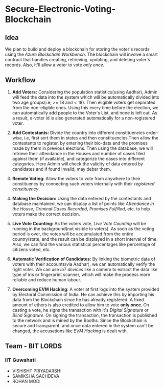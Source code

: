 # Secure-Electronic-Voting-Blockchain
## Idea
We plan to build and deploy a blockchain for storing the voter's records using the *Azure Blockchain Workbench*. The blockchain will involve a smart contract that handles creating, retrieving, updating, and deleting voter's records. Also, it'll allow a voter to vote *only once*. 

## Workflow
1. **Add Voters:** Considering the population statistics(using Aadhar), Admin will feed the data into the system which will be automatically divided into two age groups(i.e, >= 18 and < 18).
Then eligible voters get separated from the non-eligible ones.
Using this every time before the election, we can automatically add people to the Voter's List, and none is left out. As a result, e-voter id is also generated automatically for a non-registered voter.

2. **Add Contestants:** Divide the country into different constituencies order-wise, i.e, first sort them in states and then constituencies.Then allow the contestants to register, by entering their bio-data and the promises made by them in previous elections. Then using the database, we will retrieve their attendance in the Houses and number of cases filed against them (if available), and categorize the cases into different categories.
Here Admin will check the validity of data entered by candidates and if found invalid, may debar them.

3. **Remote Voting:** Allow the voters to vote from anywhere to their constituency by connecting such voters internally with their *registered constituency*.

4. **Making the Decision:** Using the data entered by the contestants and database maintained, we can display a list of points like *Attendance in the House*, *Criminal Cases Recorded*, *Promises Fulfilled*, etc. to help voters make the correct decision.

5. **Live Vote Counting:** As the voters vote, *Live Vote Counting* will be running in the background(not visible to voters). As soon as the voting period is over, the votes will be accumulated from the entire country/state, and the result can be displayed in a short interval of time. Also, we can find the various statistical percentages like percentage of citizens voted, etc.

6. **Automatic Verification of Candidates:** By linking the biometric data of voters with their accounts(via Aadhar), we can automatically verify the right voter. We can use *IoT devices* like a camera to extract the data like type of iris or fingerprint scanner, which will make the process more reliable and reduce human labour.

7. **Overcoming EVM Hacking:** A voter at first logs into the system provided by Electoral Commission of India. He can achieve this by importing his data from the Blockchain since he has already registered. A fixed amount of ethers is also credited to allow him to vote **only once**. On casting a vote, he signs the transaction with it's *Digital Signature* or *Blind Signature*. On signing the transaction, the transaction is published to the network and is mined by the Booths. Since the Blockchain is secure and transparent, and once data entered in the system can't be changed, the accusations like *EVM Hacking* is dealt with.

## Team - BIT LORDS

### IIT Guwahati

- VISHISHT PRIYADARSHI
- SAMIKSHA SACHDEVA
- ROHAN MODI

